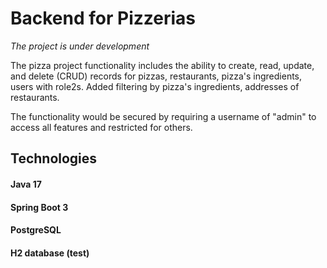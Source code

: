 # Backend for Pizzerias

*The project is under development*

The pizza project functionality includes the ability to create, read, update, and delete (CRUD) records for pizzas, restaurants, pizza's ingredients, users with role2s.
Added filtering by pizza's ingredients, addresses of restaurants.

The functionality would be secured by requiring a username of "admin" to access all features and restricted for others.


## Technologies

#### Java 17
#### Spring Boot 3
#### PostgreSQL
#### H2 database (test)

